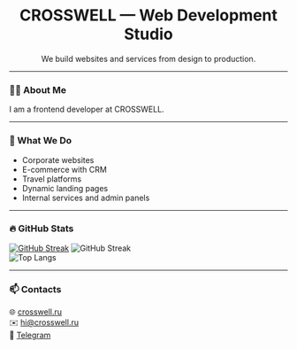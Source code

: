 <h1 align="center">CROSSWELL — Web Development Studio</h1>
<p align="center">We build websites and services from design to production.</p>

---

### 👨‍💻 About Me
I am a frontend developer at CROSSWELL.  

---

### 🚀 What We Do
- Corporate websites  
- E-commerce with CRM  
- Travel platforms  
- Dynamic landing pages  
- Internal services and admin panels  

---

### 🔥 GitHub Stats

[![GitHub Streak](https://streak-stats.demolab.com/?user=scxr1et)](https://git.io/streak-stats)
![GitHub Streak](https://streak-stats.demolab.com?user=scxr1et&theme=dark&hide_border=true)  
![Top Langs](https://github-readme-stats.vercel.app/api/top-langs/?username=scxr1et&layout=compact&theme=dark&hide_border=true)

---

### 📫 Contacts
🌐 [crosswell.ru](https://crosswell.ru)  
✉️ hi@crosswell.ru  
📱 [Telegram](https://t.me/scxrllet)

